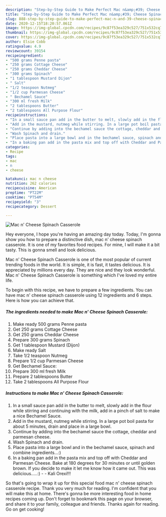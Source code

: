 ```yaml
---
description: "Step-by-Step Guide to Make Perfect Mac n&amp;#39; Cheese Spinach Casserole"
title: "Step-by-Step Guide to Make Perfect Mac n&amp;#39; Cheese Spinach Casserole"
slug: 888-step-by-step-guide-to-make-perfect-mac-n-and-39-cheese-spinach-casserole
date: 2020-12-15T18:20:57.861Z
image: https://img-global.cpcdn.com/recipes/9c87f53ea329c527/751x532cq70/mac-n-cheese-spinach-casserole-recipe-main-photo.jpg
thumbnail: https://img-global.cpcdn.com/recipes/9c87f53ea329c527/751x532cq70/mac-n-cheese-spinach-casserole-recipe-main-photo.jpg
cover: https://img-global.cpcdn.com/recipes/9c87f53ea329c527/751x532cq70/mac-n-cheese-spinach-casserole-recipe-main-photo.jpg
author: Elsie Cobb
ratingvalue: 4.9
reviewcount: 39154
recipeingredient:
- "500 grams Penne pasta"
- "250 grams Cottage Cheese"
- "250 grams Cheddar Cheese"
- "300 grams Spinach"
- "1 tablespoon Mustard Dijon"
- " Salt"
- "1/2 teaspoon Nutmeg"
- "1/2 cup Parmesan Cheese"
- " Bechamel Sauce"
- "300 ml fresh Milk"
- "2 tablespoons Butter"
- "2 tablespoons All Purpose Flour"
recipeinstructions:
- "In a small sauce pan add in the butter to melt, slowly add in the flour while stirring and continuing with the milk, add in a pinch of salt to make a nice Bechamel Sauce."
- "Add in the mustard, nutmeg while stirring. In a large pot boil pasta for about 5 minutes, drain and place in a large bowl."
- "Continue by adding into the bechamel sauce the cottage, cheddar and parmesan cheese."
- "Wash Spinach and drain."
- "Place pasta into a large bowl and in the bechamel sauce, spinach and combine ingredients…:)"
- "In a baking pan add in the pasta mix and top off with Cheddar and Parmesan Cheese. Bake at 180 degrees for 30 minutes or until golden brown. If you decide to make it let me know how it came out. This was delicious…..:)  Kali Orexi!!!"
categories:
- Recipe
tags:
- mac
- n
- cheese

katakunci: mac n cheese 
nutrition: 262 calories
recipecuisine: American
preptime: "PT22M"
cooktime: "PT54M"
recipeyield: "3"
recipecategory: Dessert

---
```



![Mac n&#39; Cheese Spinach Casserole](https://img-global.cpcdn.com/recipes/9c87f53ea329c527/751x532cq70/mac-n-cheese-spinach-casserole-recipe-main-photo.jpg)

Hey everyone, I hope you're having an amazing day today. Today, I'm gonna show you how to prepare a distinctive dish, mac n&#39; cheese spinach casserole. It is one of my favorites food recipes. For mine, I will make it a bit tasty. This is gonna smell and look delicious.



Mac n&#39; Cheese Spinach Casserole is one of the most popular of current trending foods in the world. It is simple, it is fast, it tastes delicious. It is appreciated by millions every day. They are nice and they look wonderful. Mac n&#39; Cheese Spinach Casserole is something which I've loved my entire life.


To begin with this recipe, we have to prepare a few ingredients. You can have mac n&#39; cheese spinach casserole using 12 ingredients and 6 steps. Here is how you can achieve that.

<!--inarticleads1-->

##### The ingredients needed to make Mac n&#39; Cheese Spinach Casserole:

1. Make ready 500 grams Penne pasta
1. Get 250 grams Cottage Cheese
1. Get 250 grams Cheddar Cheese
1. Prepare 300 grams Spinach
1. Get 1 tablespoon Mustard (Dijon)
1. Make ready  Salt
1. Take 1/2 teaspoon Nutmeg
1. Prepare 1/2 cup Parmesan Cheese
1. Get  Bechamel Sauce:
1. Prepare 300 ml fresh Milk
1. Prepare 2 tablespoons Butter
1. Take 2 tablespoons All Purpose Flour




<!--inarticleads2-->

##### Instructions to make Mac n&#39; Cheese Spinach Casserole:

1. In a small sauce pan add in the butter to melt, slowly add in the flour while stirring and continuing with the milk, add in a pinch of salt to make a nice Bechamel Sauce.
1. Add in the mustard, nutmeg while stirring. In a large pot boil pasta for about 5 minutes, drain and place in a large bowl.
1. Continue by adding into the bechamel sauce the cottage, cheddar and parmesan cheese.
1. Wash Spinach and drain.
1. Place pasta into a large bowl and in the bechamel sauce, spinach and combine ingredients…:)
1. In a baking pan add in the pasta mix and top off with Cheddar and Parmesan Cheese. Bake at 180 degrees for 30 minutes or until golden brown. If you decide to make it let me know how it came out. This was delicious…..:) -  - Kali Orexi!!!




So that's going to wrap it up for this special food mac n&#39; cheese spinach casserole recipe. Thank you very much for reading. I'm confident that you will make this at home. There's gonna be more interesting food in home recipes coming up. Don't forget to bookmark this page on your browser, and share it to your family, colleague and friends. Thanks again for reading. Go on get cooking!
